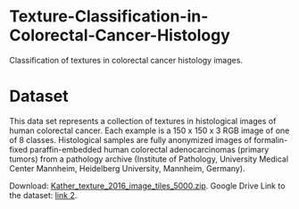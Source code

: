 # Texture-Classification-in-Colorectal-Cancer-Histology
Classification of textures in colorectal cancer histology images.

# Dataset
This data set represents a collection of textures in histological images of human colorectal cancer. Each example is a 150 x 150 x 3 RGB image of one of 8 classes. Histological samples are fully anonymized images of formalin-fixed paraffin-embedded human colorectal adenocarcinomas (primary tumors) from a pathology archive (Institute of Pathology, University Medical Center Mannheim, Heidelberg University, Mannheim, Germany).

Download: [Kather_texture_2016_image_tiles_5000.zip](https://zenodo.org/record/53169/files/Kather_texture_2016_image_tiles_5000.zip?download=1). Google Drive Link to the dataset: [link 2](https://drive.google.com/file/d/1auURSHx5iolWqoaD6UTnRyen-B_E0CTK/view?usp=sharing).

